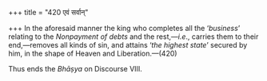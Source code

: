 +++
title = "420 एवं सर्वान्"

+++
In the aforesaid manner the king who completes all the ‘*business*’
relating to the *Nonpayment of debts* and the rest,—*i.e*., carries them
to their end,—removes all kinds of sin, and attains ‘*the highest
state*’ secured by him, in the shape of Heaven and Liberation.—(420)

Thus ends the *Bhāṣya* on Discourse VIII.


